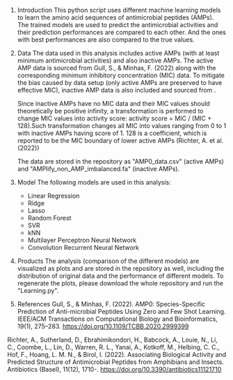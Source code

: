 1. Introduction
    This python script uses different machine learning models to learn the amino acid sequences of antimicrobial peptides (AMPs). The trained models are used to predict the antimicrobial activities and their prediction performances are compared to each other. And the ones with best performances are also compared to the true values.

2. Data
    The data used in this analysis includes active AMPs (with at least minimum antimicrobial activities) and also inactive AMPs. The active AMP data is sourced from Gull, S., & Minhas, F. (2022) along with the corresponding minimum inhibitory concentration (MIC) data. To mitigate the bias caused by data setup (only active AMPs are preserved to have effective MIC), inactive AMP data is also included and sourced from .
    
    Since inactive AMPs have no MIC data and their MIC values should theoretically be positive infinity, a transformation is performed to change MIC values into activity score: activity score = MIC / (MIC + 128).Such transformation changes all MIC into values ranging from 0 to 1 with inactive AMPs having score of 1. 128 is a coefficient, which is reported to be the MIC boundary of lower active AMPs (Richter, A. et al. (2022))

    The data are stored in the repository as "AMP0_data.csv" (active AMPs) and "AMPlify_non_AMP_imbalanced.fa" (inactive AMPs).

3. Model
    The following models are used in this analysis:
    - Linear Regression
    - Ridge
    - Lasso
    - Random Forest
    - SVR
    - kNN
    - Multilayer Perceptron Neural Network
    - Convolution Recurrent Neural Network

4. Products
    The analysis (comparison of the different models) are visualized as plots and are stored in the repository as well, including the distribution of original data and the performance of different models. To regenerate the plots, please download the whole repository and run the "Learning.py".

5. References
Gull, S., & Minhas, F. (2022). AMP0: Species-Specific Prediction of Anti-microbial Peptides Using Zero and Few Shot Learning. IEEE/ACM Transactions on Computational Biology and Bioinformatics, 19(1), 275–283. https://doi.org/10.1109/TCBB.2020.2999399

Richter, A., Sutherland, D., Ebrahimikondori, H., Babcock, A., Louie, N., Li, C., Coombe, L., Lin, D., Warren, R. L., Yanai, A., Kotkoff, M., Helbing, C. C., Hof, F., Hoang, L. M. N., & Birol, I. (2022). Associating Biological Activity and Predicted Structure of Antimicrobial Peptides from Amphibians and Insects. Antibiotics (Basel), 11(12), 1710-. https://doi.org/10.3390/antibiotics11121710
    
